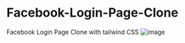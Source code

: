 # Facebook-Login-Page-Clone
Facebook Login Page Clone with tailwind CSS
![image](https://github.com/RohanSakpal/Facebook-Login-Page-Clone/assets/61617566/5f1188f9-5dbb-40ce-80a3-7829b9adf2c7)
